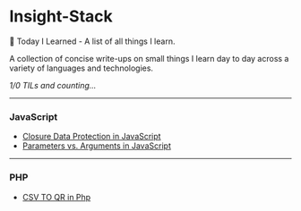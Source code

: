 # Insight-Stack
📝 Today I Learned - A list of all things I learn.

A collection of concise write-ups on small things I learn day to day across a variety of languages and technologies.

_1/0 TILs and counting..._

---
### JavaScript
- [Closure Data Protection in JavaScript](web/Javascript/closure_data_protection.md)
- [Parameters vs. Arguments in JavaScript](web/Javascript/parameters_vs._arguments.md)


---
### PHP
- [CSV TO QR in Php](Backend/PHP/generate-qr-from-csv.md)